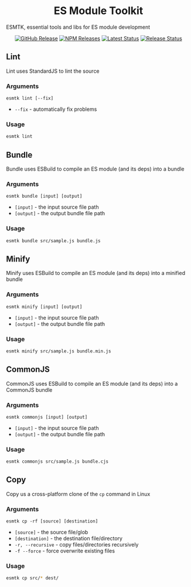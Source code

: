 <h1 align="center">ES Module Toolkit</h1>

ESMTK, essential tools and libs for ES module development

<div align="center">
  <a href="https://github.com/vanillaes/esmtk/releases"><img src="https://badgen.net/github/tag/vanillaes/esmtk" alt="GitHub Release"></a>
  <a href="https://www.npmjs.com/package/esmtk"><img src="https://badgen.net/npm/v/esmtk" alt="NPM Releases"></a>
  <a href="https://github.com/vanillaes/esmtk/actions"><img src="https://github.com/vanillaes/esmtk/workflows/Latest/badge.svg" alt="Latest Status"></a>
  <a href="https://github.com/vanillaes/esmtk/actions"><img src="https://github.com/vanillaes/esmtk/workflows/Release/badge.svg" alt="Release Status"></a>
</div>

## Lint

Lint uses StandardJS to lint the source

### Arguments

`esmtk lint [--fix]`

- `--fix` - automatically fix problems

### Usage

```sh
esmtk lint
```

## Bundle

Bundle uses ESBuild to compile an ES module (and its deps) into a bundle

### Arguments

`esmtk bundle [input] [output]`

- `[input]` - the input source file path
- `[output]` - the output bundle file path

### Usage

```sh
esmtk bundle src/sample.js bundle.js
```

## Minify

Minify uses ESBuild to compile an ES module (and its deps) into a minified bundle

### Arguments

`esmtk minify [input] [output]`

- `[input]` - the input source file path
- `[output]` - the output bundle file path

### Usage

```sh
esmtk minify src/sample.js bundle.min.js
```

## CommonJS

CommonJS uses ESBuild to compile an ES module (and its deps) into a CommonJS bundle

### Arguments

`esmtk commonjs [input] [output]`

- `[input]` - the input source file path
- `[output]` - the output bundle file path

### Usage

```sh
esmtk commonjs src/sample.js bundle.cjs
```

## Copy

Copy us a cross-platform clone of the `cp` command in Linux

### Arguments

`esmtk cp -rf [source] [destination]`

- `[source]` - the source file/glob
- `[destination]` - the destination file/directory
- `-r, --recursive` - copy files/directories recursively
- `-f --force` - force overwrite existing files

### Usage

```sh
esmtk cp src/* dest/
```
